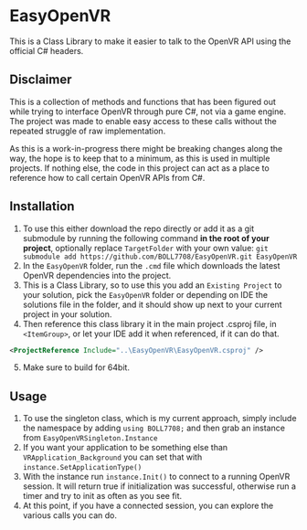 # EasyOpenVR
This is a Class Library to make it easier to talk to the OpenVR API using the official C# headers.

## Disclaimer
This is a collection of methods and functions that has been figured out while trying to interface OpenVR through pure C#, not via a game engine. The project was made to enable easy access to these calls without the repeated struggle of raw implementation. 

As this is a work-in-progress there might be breaking changes along the way, the hope is to keep that to a minimum, as this is used in multiple projects. If nothing else, the code in this project can act as a place to reference how to call certain OpenVR APIs from C#.

## Installation
1. To use this either download the repo directly or add it as a git submodule by running the following command **in the root of your project**, optionally replace `TargetFolder` with your own value: `git submodule add https://github.com/BOLL7708/EasyOpenVR.git EasyOpenVR`
2. In the `EasyOpenVR` folder, run the `.cmd` file which downloads the latest OpenVR dependencies into the project.
3. This is a Class Library, so to use this you add an `Existing Project` to your solution, pick the `EasyOpenVR` folder or depending on IDE the solutions file in the folder, and it should show up next to your current project in your solution.
4. Then reference this class library it in the main project .csproj file, in `<ItemGroup>`, or let your IDE add it when referenced, if it can do that.
```xml
<ProjectReference Include="..\EasyOpenVR\EasyOpenVR.csproj" />
```
5. Make sure to build for 64bit.

## Usage
1. To use the singleton class, which is my current approach, simply include the namespace by adding `using BOLL7708;` and then grab an instance from `EasyOpenVRSingleton.Instance`
2. If you want your application to be something else than `VRApplication_Background` you can set that with `instance.SetApplicationType()`
3. With the instance run `instance.Init()` to connect to a running OpenVR session. It will return true if initialization was successful, otherwise run a timer and try to init as often as you see fit.
4. At this point, if you have a connected session, you can explore the various calls you can do.
